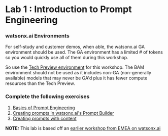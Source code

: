 # Lab 1 : Introduction to Prompt Engineering

### watsonx.ai Environments
For self-study and customer demos, when able, the watsonx.ai GA environment should be used.  The GA environment has a limited # of tokens so you would quickly use all of them during this workshop. 

So use the [Tech Preview environment](https://workbench.res.ibm.com/) for this workshop. The BAM environment should not be used as it includes non-GA (non-generally available) models that may never be GA'd plus it has fewer compute resources than the Tech Preview.

### Complete the following exercises
1. [Basics of Prompt Engineering](./prompt-engineering/prompt-engineering-basics.md)
2. [Creating prompts in watsonx.ai's Prompt Builder](./prompt-engineering/prompt-engineering-exercises.md)
3. [Creating prompts with content](./prompt-engineering/prompt-with-content-exercises.md)

**NOTE:** This lab is based off an [earlier workshop from EMEA on watsonx.ai](https://github.ibm.com/ClientEngineering/generative-ai-emea)
